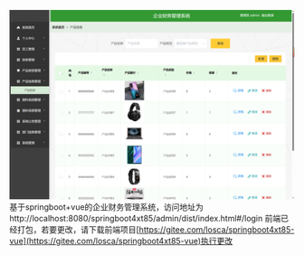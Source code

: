 ![img.png](img.png)
基于springboot+vue的企业财务管理系统，访问地址为http://localhost:8080/springboot4xt85/admin/dist/index.html#/login
前端已经打包，若要更改，请下载前端项目[https://gitee.com/losca/springboot4xt85-vue](https://gitee.com/losca/springboot4xt85-vue)执行更改